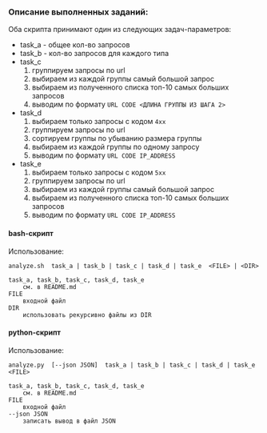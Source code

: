 ### Описание выполненных заданий:

Оба скрипта принимают один из следующих задач-параметров:

* task_a - общее кол-во запросов
* task_b - кол-во запросов для каждого типа
* task_c
	1. группируем запросы по url
	2. выбираем из каждой группы самый большой запрос
	3. выбираем из полученного списка топ-10 самых больших запросов
	4. выводим по формату `URL CODE <ДЛИНА ГРУППЫ ИЗ ШАГА 2>`
* task_d
	1. выбираем только запросы с кодом `4xx`
	2. группируем запросы по url
	3. сортируем группы по убыванию размера группы
	4. выбираем из каждой группы по одному запросу
	5. выводим по формату `URL CODE IP_ADDRESS`
* task_e
	1. выбираем только запросы с кодом `5xx`
	2. группируем запросы по url
	3. выбираем из каждой группы самый большой запрос
	4. выбираем из полученного списка топ-10 самых больших запросов
	5. выводим по формату `URL CODE IP_ADDRESS`

#### bash-скрипт

Использование:
```
analyze.sh  task_a | task_b | task_c | task_d | task_e  <FILE> | <DIR>

task_a, task_b, task_c, task_d, task_e
	см. в README.md
FILE
	входной файл
DIR
	использовать рекурсивно файлы из DIR
```

#### python-скрипт

Использование:
```
analyze.py  [--json JSON]  task_a | task_b | task_c | task_d | task_e  <FILE>

task_a, task_b, task_c, task_d, task_e
	см. в README.md
FILE
	входной файл
--json JSON
	записать вывод в файл JSON
```